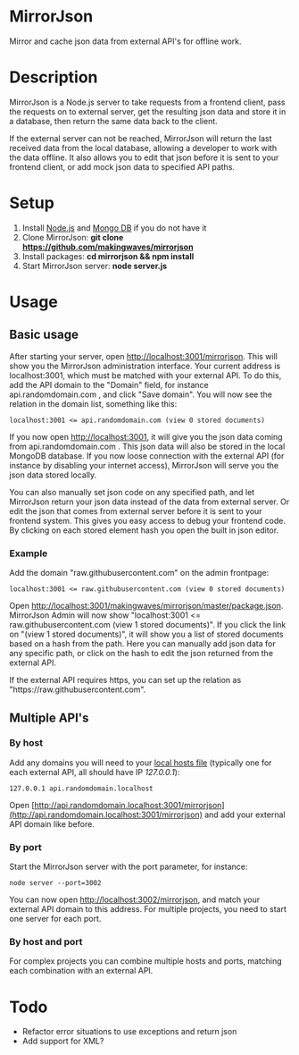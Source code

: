 MirrorJson
==========

Mirror and cache json data from external API's for offline work.

Description
===========

MirrorJson is a Node.js server to take requests from a frontend client, pass the requests on to external server,
get the resulting json data and store it in a database, then return the same data back to the client.

If the external server can not be reached, MirrorJson will return the last received data from the local database,
allowing a developer to work with the data offline. It also allows you to edit that json before it is sent to
your frontend client, or add mock json data to specified API paths.

Setup
=====

1. Install [Node.js](https://nodejs.org/en/download/) and [Mongo DB](https://docs.mongodb.com/manual/installation/) if you do not have it
2. Clone MirrorJson: **git clone https://github.com/makingwaves/mirrorjson**
3. Install packages: **cd mirrorjson && npm install**
4. Start MirrorJson server: **node server.js**

Usage
=====

Basic usage
-----------

After starting your server, open [http://localhost:3001/mirrorjson](http://localhost:3001/mirrorjson). This will show
you the MirrorJson administration interface. Your current address is localhost:3001, which must be matched with
your external API. To do this, add the API domain to the "Domain" field, for instance api.randomdomain.com , and
click "Save domain". You will now see the relation in the domain list, something like this:

    localhost:3001 <= api.randomdomain.com (view 0 stored documents)

If you now open [http://localhost:3001](http://localhost:3001), it will give you the json data coming from
api.randomdomain.com . This json data will also be stored in the local MongoDB database. If you now loose connection
with the external API (for instance by disabling your internet access), MirrorJson will serve you the json data
stored locally.

You can also manually set json code on any specified path, and let MirrorJson return your json data instead of
the data from external server. Or edit the json that comes from external server before it is sent to your frontend
system. This gives you easy access to debug your frontend code. By clicking on each stored element hash you open
the built in json editor.

### Example ###

Add the domain "raw.githubusercontent.com" on the admin frontpage:

    localhost:3001 <= raw.githubusercontent.com (view 0 stored documents)

Open [http://localhost:3001/makingwaves/mirrorjson/master/package.json](http://localhost:3001/makingwaves/mirrorjson/master/package.json).
MirrorJson Admin will now show "localhost:3001 <= raw.githubusercontent.com (view 1 stored documents)". If you click the
link on "(view 1 stored documents)", it will show you a list of stored documents based on a hash from the path.
Here you can manually add json data for any specific path, or click on the hash to edit the json returned from
the external API.

If the external API requires https, you can set up the relation as "https&#58;//raw.githubusercontent.com".

Multiple API's
--------------

### By host ###

Add any domains you will need to your [local hosts file](https://www.howtogeek.com/howto/27350/beginner-geek-how-to-edit-your-hosts-file/)
(typically one for each external API, all should have IP *127.0.0.1*):

    127.0.0.1 api.randomdomain.localhost

Open [http://api.randomdomain.localhost:3001/mirrorjson](http://api.randomdomain.localhost:3001/mirrorjson) and add your external
API domain like before.

### By port ###

Start the MirrorJson server with the port parameter, for instance:

    node server --port=3002

You can now open [http://localhost:3002/mirrorjson](http://localhost:3002/mirrorjson), and match your external API domain
to this address. For multiple projects, you need to start one server for each port.

### By host and port ###

For complex projects you can combine multiple hosts and ports, matching each combination with an external API.

Todo
====

* Refactor error situations to use exceptions and return json
* Add support for XML?
